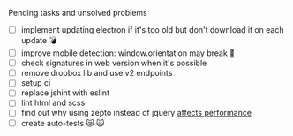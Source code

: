 Pending tasks and unsolved problems
- [ ] implement updating electron if it's too old but don't download it on each update :bomb: 
- [ ] improve mobile detection: window.orientation may break :imp:
- [ ] check signatures in web version when it's possible 
- [ ] remove dropbox lib and use v2 endpoints
- [ ] setup ci 
- [ ] replace jshint with eslint
- [ ] lint html and scss 
- [ ] find out why using zepto instead of jquery [affects performance](https://github.com/madrobby/zepto/issues/1169)
- [ ] create auto-tests :crying_cat_face: :scream_cat: 